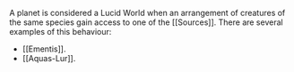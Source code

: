 A planet is considered a Lucid World when an arrangement of creatures of the same species gain access to one of the [[Sources]]. There are several examples of this behaviour:
+ [[Ementis]].
+ [[Aquas-Lur]].